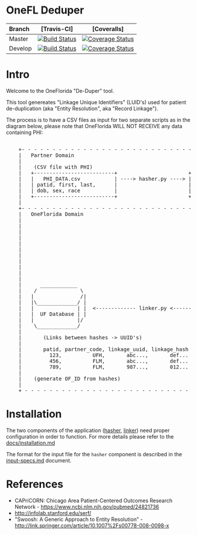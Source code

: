 
# OneFL Deduper

| Branch | [Travis-CI] | [Coveralls] |
| :----- | :---------------------------: | :-------: |
| Master | [![Build Status](https://travis-ci.org/ufbmi/onefl-deduper.svg?branch=master)](https://travis-ci.org/ufbmi/onefl-deduper?branch=master) | [![Coverage Status](https://coveralls.io/repos/github/ufbmi/onefl-deduper/badge.svg?branch=master)](https://coveralls.io/github/ufbmi/onefl-deduper?branch=master) |
| Develop | [![Build Status](https://travis-ci.org/ufbmi/onefl-deduper.svg?branch=develop)](https://travis-ci.org/ufbmi/onefl-deduper?branch=develop) | [![Coverage Status](https://coveralls.io/repos/github/ufbmi/onefl-deduper/badge.svg?branch=develop)](https://coveralls.io/github/ufbmi/onefl-deduper?branch=develop) |

# Intro

Welcome to the OneFlorida "De-Duper" tool.

This tool genereates "Linkage Unique Identifiers" (LUID's)
used for patient de-duplication (aka "Entity Resolution", aka "Record Linkage").


The process is to have a CSV files as input for two separate scripts
as in the diagram below, please note that OneFlorida WILL NOT RECEIVE any data containing PHI:

<pre>

    +- - - - - - - - - - - - - - - - - - - - - - - - - - - - - - - - - - - - -
    |   Partner Domain
    |
    |    (CSV file with PHI)                                (CSV file with no PHI)
    |   +--------------------------+                       +--------------------------+
    |   |   PHI_DATA.csv           | ----> hasher.py ----> |    HASHES.csv            |
    |   | patid, first, last,      |                       | patid, F_L_D_G, F_L_D_R  |
    |   | dob, sex, race           |                       |                          |
    |   +--------------------------+                       +--------------------------+
    |                                                            ||
    +- - - - - - - - - - - - - - - - - - - - - - - - - - - - - - || - - - - - -
    |   OneFlorida Domain                                        \/
    |                                                       +--------------------------+
    |                                                       | OneFlorida SFTP Server   |
    |                                                       +--------------------------+
    |                                                            ||
    |                                                            ||
    |                                                            \/
    |                                                       +--------------------------+
    |                                                       |   HASHES.csv             |
    |                                                       | patid, F_L_D_G, F_L_D_R  |
    |                                                       +--------------------------+
    |                                                            |
    |      ____________                                          |
    |    /              \                                        |
    |   |               /|                                      /
    |   |\_____________/ |                                     /
    |   |              | |  <------------- linker.py <--------
    |   |  UF Database | |
    |   |              |/
    |    \_____________/
    |
    |       (Links between hashes -> UUID's)
    |                                                             _____   O
    |       patid, partner_code, linkage_uuid, linkage_hash      / /     -+-
    |         123,          UFH,       abc...,       def...   <-- /       |
    |         456,          FLM,       abc...,       def...   <--        / \
    |         789,          FLM,       987...,       012...
    |
    |    (generate OF_ID from hashes)
    |
    + - - - - - - - - - - - - - - - - - - - - - - - - - - - - - - - - - - - - -
</pre>

# Installation

The two components of the application
([hasher](run/hasher.py), [linker](run/linker.py)) need proper configuration in
order to function. For more details please refer to the
[docs/installation.md](docs/installation.md)

The format for the input file for the `hasher` component is described in the 
[input-specs.md](docs/input-specs.md) document.


# References

- CAPriCORN: Chicago Area Patient-Centered Outcomes Research Network - https://www.ncbi.nlm.nih.gov/pubmed/24821736
- http://infolab.stanford.edu/serf/
- "Swoosh: A Generic Approach to Entity Resolution" - http://link.springer.com/article/10.1007%2Fs00778-008-0098-x

